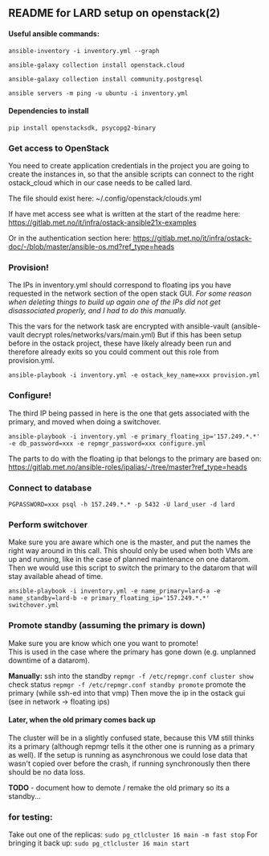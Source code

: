 ## README for LARD setup on openstack(2)

#### Useful ansible commands:
```
ansible-inventory -i inventory.yml --graph

ansible-galaxy collection install openstack.cloud

ansible-galaxy collection install community.postgresql

ansible servers -m ping -u ubuntu -i inventory.yml
```

#### Dependencies to install
```
pip install openstacksdk, psycopg2-binary

``` 

### Get access to OpenStack
You need to create application credentials in the project you are going to create the instances in, so that the ansible scripts can connect to the right ostack_cloud which in our case needs to be called lard.

The file should exist here: 
~/.config/openstack/clouds.yml

If have met access see what is written at the start of the readme here: 
https://gitlab.met.no/it/infra/ostack-ansible21x-examples

Or in the authentication section here: 
https://gitlab.met.no/it/infra/ostack-doc/-/blob/master/ansible-os.md?ref_type=heads

### Provision!
The IPs in inventory.yml should correspond to floating ips you have requested in the network section of the open stack GUI. *For some reason when deleting things to build up again one of the IPs did not get disassociated properly, and I had to do this manually.* 

This the vars for the network task are encrypted with ansible-vault (ansible-vault decrypt roles/networks/vars/main.yml)
But if this has been setup before in the ostack project, these have likely already been run and therefore already exits so you could comment out this role from provision.yml.

```
ansible-playbook -i inventory.yml -e ostack_key_name=xxx provision.yml 
```

### Configure!
The third IP being passed in here is the one that gets associated with the primary, and moved when doing a switchover. 

```
ansible-playbook -i inventory.yml -e primary_floating_ip='157.249.*.*' -e db_password=xxx -e repmgr_password=xxx configure.yml 
```

The parts to do with the floating ip that belongs to the primary are based on: 
https://gitlab.met.no/ansible-roles/ipalias/-/tree/master?ref_type=heads

### Connect to database
```
PGPASSWORD=xxx psql -h 157.249.*.* -p 5432 -U lard_user -d lard
```

### Perform switchover
Make sure you are aware which one is the master, and put the names the right way around in this call. 
This should only be used when both VMs are up and running, like in the case of planned maintenance on one datarom. Then we would use this script to switch the primary to the datarom that will stay available ahead of time. 

```
ansible-playbook -i inventory.yml -e name_primary=lard-a -e name_standby=lard-b -e primary_floating_ip='157.249.*.*' switchover.yml
```

### Promote standby (assuming the primary is down)
Make sure you are know which one you want to promote!  
This is used in the case where the primary has gone down (e.g. unplanned downtime of a datarom). 

**Manually:**
ssh into the standby
`repmgr -f /etc/repmgr.conf cluster show`
check status 
`repmgr -f /etc/repmgr.conf standby promote`
promote the primary (while ssh-ed into that vmp)
Then move the ip in the ostack gui (see in network -> floating ips)

#### Later, when the old primary comes back up
The cluster will be in a slightly confused state, because this VM still thinks its a primary (although repmgr tells it the other one is running as a primary as well). If the setup is running as asynchronous we could lose data that wasn't copied over before the crash, if running synchronously then there should be no data loss. 

**TODO** - document how to demote / remake the old primary so its a standby...

### for testing:
Take out one of the replicas: 
`sudo pg_ctlcluster 16 main -m fast stop`
For bringing it back up:
`sudo pg_ctlcluster 16 main start`
